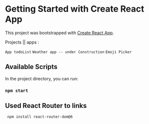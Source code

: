 # Getting Started with Create React App

This project was bootstrapped with [Create React App](https://github.com/facebook/create-react-app).

Projects || apps : 

`App todoList`
`Weather app -- under Construction`
`Emoji Picker`


## Available Scripts

In the project directory, you can run:

### `npm start`

## Used React Router to links
` npm install react-router-dom@6`